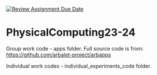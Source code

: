 [![Review Assignment Due Date](https://classroom.github.com/assets/deadline-readme-button-24ddc0f5d75046c5622901739e7c5dd533143b0c8e959d652212380cedb1ea36.svg)](https://classroom.github.com/a/zkY9Ra5N)
# PhysicalComputing23-24


Group work code - apps folder. Full source code is from: https://github.com/arbalet-project/arbapps

Individual work codes - individual_experiments_code folder. 

